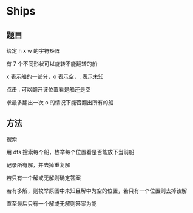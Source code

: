 # Ships

## 题目

给定 h x w 的字符矩阵

有 7 个不同形状可以旋转不能翻转的船

x 表示船的一部分，o 表示空，. 表示未知

点击 . 可以翻开该位置看是船还是空

求最多翻出一次 o 的情况下能否翻出所有的船


## 方法

搜索

用 dfs 搜索每个船，枚举每个位置看是否能放下当前船

记录所有解，并去掉重复解

若只有一个解或无解则确定答案

若有多解，则枚举原图中未知且解中为空的位置，若只有一个位置则去掉该解

直至最后只有一个解或无解则答案为能
